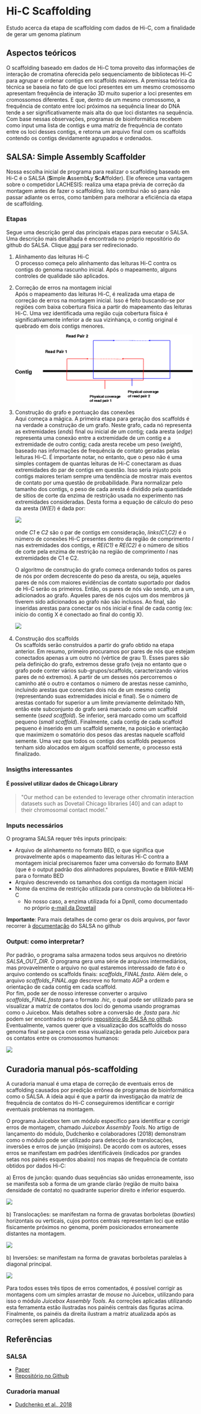 # Hi-C Scaffolding
Estudo acerca da etapa de scaffolding com dados de Hi-C, com a finalidade de gerar um genoma platinum

## Aspectos teóricos
O scaffolding baseado em dados de Hi-C toma proveito das informações de interação de cromatina oferecida pelo sequenciamento de bibliotecas Hi-C para agrupar e ordenar contigs em scaffolds maiores. A premissa teórica da técnica se baseia no fato de que loci presentes em um mesmo cromossomo apresentam frequência de interação 3D muito superior a loci presentes em cromossomos diferentes. E que, dentro de um mesmo cromossomo, a frequência de contato entre loci próximos na sequência linear do DNA tende a ser significativamente mais alta do que loci distantes na sequência. Com base nessas observações, programas de bioinformática recebem como input uma lista de contigs e uma matriz de frequência de contato entre os loci desses contigs, e retorna um arquivo final com os scaffolds contendo os contigs devidamente agrupados e ordenados.  

## SALSA: Simple Assembly Scaffolder  
Nossa escolha inicial de programa para realizar o scaffolding baseado em Hi-C é o SALSA (**S**imple **A**ssemb**L**y **S**c**A**ffolder). Ele oferece uma vantagem sobre o competidor LACHESIS: realiza uma etapa prévia de correção da montagem antes de fazer o scaffolding. Isto contribui não só para não passar adiante os erros, como também para melhorar a eficiência da etapa de scaffolding.  

### Etapas  
Segue uma descrição geral das principais etapas para executar o SALSA. Uma descrição mais detalhada é encontrada no próprio repositório do github do SALSA. Clique [aqui](https://github.com/marbl/SALSA#how-to-run-the-code) para ser redirecionado.   
1. Alinhamento das leituras Hi-C  
  O processo começa pelo alinhamento das leituras Hi-C contra os contigs do genoma rascunho inicial. Após o mapeamento, alguns controles de qualidade são aplicados. 
2. Correção de erros na montagem inicial  
  Após o mapeamento das leituras Hi-C, é realizada uma etapa de correção de erros na montagem inicial. Isso é feito buscando-se por regiões com baixa cobertura física a partir do mapeamento das leituras Hi-C. Uma vez identificada uma região cuja cobertura física é significativamente inferior a de sua vizinhança, o contig original é quebrado em dois contigs menores.  

    ![Cobertura física](https://github.com/jgnunes/hi-C_scaffolding/blob/master/images/physical_coverage.png)

3. Construção do grafo e pontuação das conexões  
  Aqui começa a mágica. A primeira etapa para geração dos scaffolds é na verdade a construção de um grafo. Neste grafo, cada nó representa as extremidades (*ends*) final ou inicial de um contig; cada aresta (*edge*) representa uma conexão entre a extremidade de um contig e a extremidade de outro contig; cada aresta recebe um peso (*weight*), baseado nas informações de frequência de contato geradas pelas leituras Hi-C. É importante notar, no entanto, que o peso não é uma simples contagem de quantas leituras de Hi-C conectaram as duas extremidades do par de contigs em questão. Isso seria injusto pois contigs maiores teriam sempre uma tendência de mostrar mais eventos de contato por uma questão de probabilidade. Para normalizar pelo tamanho dos contigs, o peso de cada aresta é dividido pela quantidade de sítios de corte da enzima de restrição usada no experimento nas extremidades consideradas. Desta forma a equação de cálculo do peso da aresta (*W(E)*) é dada por: 

    <img src="https://user-images.githubusercontent.com/22843614/89224455-e4ed3c80-d5ae-11ea-8c6d-71dc5e938f64.png" width="30%">
    
    onde *C1* e *C2* são o par de contigs em consideração, *links(C1,C2)* é o número de conexões Hi-C presentes dentro da região de comprimento *l* nas extremidades dos contigs, e *RE(C1)* e *RE(C2)* é o número de sítios de corte pela enzima de restrição na região de comprimento *l* nas extremidades de C1 e C2. 
    
    O algoritmo de construção do grafo começa ordenando todos os pares de nós por ordem decrescente do peso da aresta, ou seja, aqueles pares de nós com maiores evidências de contato suportado por dados de Hi-C serão os primeiros. Então, os pares de nós vão sendo, um a um, adicionados ao grafo. Aqueles pares de nós cujos um dos membros já tiverem sido adicionados ao grafo não são inclusos. Ao final, são inseridas arestas para conectar os nós inicial e final de cada contig (ex: início do contig X é conectado ao final do contig X).   
    
    <img src="https://user-images.githubusercontent.com/22843614/89228957-f20e2980-d5b6-11ea-9a20-ffb0c8bd871d.png" width="40%">  
    
4. Construção dos scaffolds  
  Os scaffolds serão construídos a partir do grafo obtido na etapa anterior. Em resumo, primeiro procuramos por pares de nós que estejam conectados apenas a um outro nó (vértice de grau 1). Esses pares são pela definição do grafo, extremos desse grafo (veja no entanto que o grafo pode conter vários sub-grupos/scaffolds, caracterizando vários pares de nó extremos). A partir de um desses nós percorremos o caminho até o outro e contamos o número de arestas nesse caminho, incluindo arestas que conectam dois nós de um mesmo contig (representando suas extremidades inicial e final). Se o número de arestas contado for superior a um limite previamente delimitado Nth, então este subconjunto do grafo será marcado como um scaffold semente (*seed scaffold*). Se inferior, será marcado como um scaffold pequeno (*small scaffold*). Finalmente, cada contig de cada scaffold pequeno é inserido em um scaffold semente, na posição e orientação que maximizem o somatório dos pesos das arestas naquele scaffold semente. Uma vez que todos os contigs dos scaffolds pequenos tenham sido alocados em algum scaffold semente, o processo está finalizado.   

### Insigths interessantes  
#### É possível utilizar dados de Chicago Library  
> "Our method can be extended to leverage other chromatin interaction datasets such as Dovetail Chicago libraries [40] and can adapt to their chromosomal contact model."

### Inputs necessários  
O programa SALSA requer três inputs principais: 
* Arquivo de alinhamento no formato BED, o que significa que provavelmente após o mapeamento das leituras Hi-C contra a montagem inicial precisaremos fazer uma conversão do formato BAM (que é o output padrão dos alinhadores populares, Bowtie e BWA-MEM) para o formato BED  
* Arquivo descrevendo os tamanhos dos contigs da montagem inicial  
* Nome da enzima de restrição utilizada para construção da biblioteca Hi-C  
  - No nosso caso, a enzima utilizada foi a DpnII, como documentado no próprio [e-mail da Dovetail](https://mail.google.com/mail/u/0/?tab=cm#starred/FMfcgxwGCkkFBSHKWfVmjGNHwLLKVHhR)

**Importante**: Para mais detalhes de como gerar os dois arquivos, por favor recorrer à [documentação](https://github.com/marbl/SALSA#how-to-run-the-code) do SALSA no github  

### Output: como interpretar?  
Por padrão, o programa salsa armazena todos seus arquivos no diretório *SALSA_OUT_DIR*. O programa gera uma série de arquivos intermediários, mas provavelmente o arquivo no qual estaremos interessado de fato é o arquivo contendo os scaffolds finais: *scaffolds_FINAL.fasta*. Além dele, o arquivo *scaffolds_FINAL.agp* descreve no formato *AGP* a ordem e orientação de cada contig em cada scaffold.  
Por fim, pode ser de nosso interesse converter o arquivo *scaffolds_FINAL.fasta* para o formato *.hic*, o qual pode ser utilizado para se visualizar a matriz de contatos dos loci do genoma usando programas como o Juicebox. Mais detalhes sobre a conversão de *.fasta* para *.hic* podem ser encontrados no próprio [repositório do SALSA no github](https://github.com/marbl/SALSA#generate-hic-file-from-salsa-scaffolds). Eventualmente, vamos querer que a visualização dos scaffolds do nosso genoma final se pareça com essa visualização gerada pelo Juicebox para os contatos entre os cromossomos humanos:  

<img src="https://user-images.githubusercontent.com/22843614/89295465-6be5f780-d637-11ea-9032-9d3e29a3dd0b.png" width="40%">

## Curadoria manual pós-scaffolding 
A curadoria manual é uma etapa de correção de eventuais erros de scaffolding causados por predição errônea de programas de bioinformática como o SALSA. A ideia aqui é que a partir da investigação da matriz de frequência de contatos do Hi-C conseguiremos identificar e corrigir eventuais problemas na montagem.  

O programa Juicebox tem um módulo específico para identificar e corrigir erros de montagem, chamado *Juicebox Assembly Tools*. No artigo de lançamento do módulo, Dudchenko e colaboradores (2018) demonstram como o módulo pode ser utilizado para detecção de translocações, inversões e erros de junção (*misjoins*). De acordo com os autores, esses erros se manifestam em padrões identificáveis (indicados por grandes setas nos painés esquerdos abaixo) nos mapas de frequência de contato obtidos por dados Hi-C:  

a) Erros de junção: quando duas sequências são unidas erroneamente, isso se manifesta sob a forma de um grande clarão (região de muito baixa densidade de contato) no quadrante superior direito e inferior esquerdo.  

<img src="https://user-images.githubusercontent.com/22843614/89344484-5646f100-d67c-11ea-8d39-64c98d1c713e.png" width="80%"> 

b) Translocações: se manifestam na forma de gravatas borboletas (*bowties*) horizontais ou verticais, cujos pontos centrais representam loci que estão fisicamente próximos no genoma, porém posicionados erroneamente distantes na montagem.  

<img src="https://user-images.githubusercontent.com/22843614/89343968-8346d400-d67b-11ea-83f3-1dbf36d37fa5.png" width="80%">

b) Inversões: se manifestam na forma de gravatas borboletas paralelas à diagonal principal. 

<img src="https://user-images.githubusercontent.com/22843614/89344140-cbfe8d00-d67b-11ea-87a4-3da215fea151.png" width="80%">  

Para todos esses três tipos de erros comentados, é possível corrigir as montagens com um simples arrastar de *mouse* no Juicebox, utilizando para isso o módulo *Juicebox Assembly Tools*. As correções aplicadas utilizando esta ferramenta estão ilustradas nos painéis centrais das figuras acima. Finalmente, os painéis da direita ilustram a matriz atualizada após as correções serem aplicadas. 

## Referências  
### SALSA
* [Paper](https://bmcgenomics.biomedcentral.com/articles/10.1186/s12864-017-3879-z)  
* [Repositório no Github](https://github.com/marbl/SALSA)  

### Curadoria manual   
* [Dudchenko et al., 2018](https://www.biorxiv.org/content/10.1101/254797v1.full#F2)

